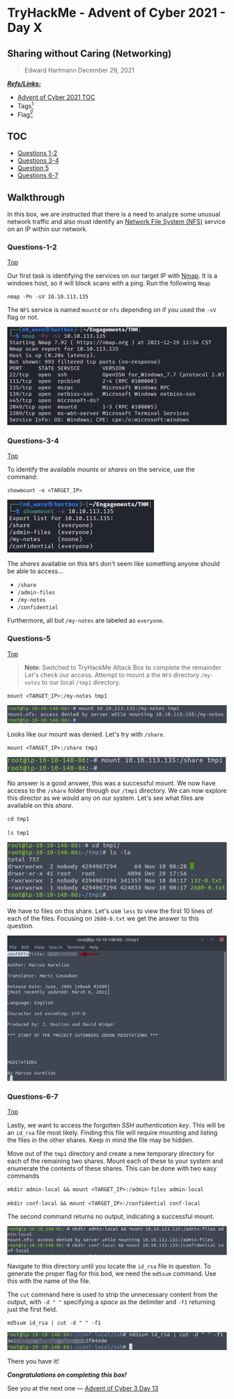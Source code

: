 # TryHackMe - Advent of Cyber 2021 - Day X
## Sharing without Caring (Networking)
> Edward Hartmann
> December 29, 2021

***<u>Refs/Links:</u>***
- [Advent of Cyber 2021 TOC](Advent%20of%20Cyber%20Table%20of%20Contents.md)  
-  Tags[^1]
-  Flag[^2]

[^1]: #nfs #nmap #mount
[^2]: *Question 1:* `7`  
					*Question 2:* `2049`  
					*Question 3:* `4`  
					*Question 4:* `3`  
					*Question 5:* `Meditations`  
					*Question 6:* `Confidential`  
					*Question 7:* `3e2d315a38f377f304f5598dc2f044de`  

## TOC
- [Questions 1-2](#Questions-1-2)
- [Questions 3-4](#Questions-3-4)
- [Question 5](#Question-5)
- [Questions 6-7](#Questions-6-7)

## Walkthrough

In this box, we are instructed that there is a need to analyze some unusual network traffic and also must identify an [Network File System (NFS)](../../../Knowledge%20Base/Concepts/Network%20File%20System%20(NFS).md) service on an IP within our network. 
### Questions-1-2
[Top](#TOC)

Our first task  is identifying the services on our target IP with [Nmap](../../../Tools,%20Binaries,%20and%20Programs/Information%20Gathering/Network%20Reconnaissance/Nmap.md). It is a windows host, so it will block scans with a ping. Run the following `Nmap`

```
nmap -Pn -sV 10.10.113.135
```

The `NFS` service is named `mountd` or `nfs` depending on if you used the `-sV` flag or not. 

![Locating NFS](AoC-2021_Photos/Day_12/01_AoC-Day-12_12-29-21-Identifying-NFS.png)


### Questions-3-4
[Top](#TOC)

To identify the available *mounts* or *shares* on the service, use the command:

```
showmount -e <TARGET_IP>
```

![Showmount](AoC-2021_Photos/Day_12/02_AoC-Day-12_12-29-21-showmount.png)

The *shares* available on this `NFS` don't seem like something anyone should be able to access...
- `/share`
- `/admin-files`
- `/my-notes`
- `/confidential`

Furthermore, all but `/my-notes` are labeled as `everyone`.
### Questions-5
[Top](#TOC)

> **Note**: Switched to TryHackMe Attack Box to complete the remainder
Let's check our access. Attempt to mount a the `NFS` directory `/my-notes` to our local `/tmp1` directory.

```
mount <TARGET_IP>:/my-notes tmp1
```

![Access Denied](AoC-2021_Photos/Day_12/03_AoC-Day-12_12-29-21-Mount-Denied.png)

Looks like our mount was denied. Let's try with `/share`.

```
mount <TARGET_IP>:/share tmp1
```

![Mount Successful](AoC-2021_Photos/Day_12/04_AoC-Day-12_12-29-21-Mount-Successful.png)

No answer is a good answer, this was a successful mount. We now have access to the `/share` folder through our `/tmp1` directory. We can now explore this director as we would any on our system. Let's see what files are available on this *share*. 

```
cd tmp1

ls tmp1
```

![Listing Share Files](AoC-2021_Photos/Day_12/05_AoC-Day-12_12-29-21-Listing-Share-Files.png)

We have to files on this share. Let's use `less` to view the first 10 lines of each of the files. Focusing on `2680-0.txt` we get the answer to this question. 

![Listing Lines from 2680-0.txt](AoC-2021_Photos/Day_12/06_AoC-Day-12_12-29-21-2680-0-file-Title.png)

### Questions-6-7
[Top](#TOC)

Lastly, we want to access the forgotten *SSH authentication key*. This will be an `id_rsa` file most likely. Finding this file will require mounting and listing the files in the other shares. Keep in mind the file may be hidden. 

Move out of the `tmp1` directory and create a new temporary directory for each of the remaining two shares. Mount each of these to your system  and enumerate the contents of these shares. This can be done with two easy commands

```
mkdir admin-local && mount <TARGET_IP>:/admin-files admin-local

mkdir conf-local && mount <TARGET_IP>:/confidential conf-local
```

The second command returns no output, indicating a successful mount. 

![Mounting Remaining Shares](AoC-2021_Photos/Day_12/07_AoC-Day-12_12-29-21-Mounting-Remaining-Shares.png)

Navigate to this directory until you locate the `id_rsa` file in question. To generate the proper flag for this bod, we need the `md5sum` command. Use this with the name of the file. 

The `cut` command here is used to strip the unnecessary content from the output, with `-d " "` specifying a *space* as the delimiter and `-f1` returning just the first field.

```
md5sum id_rsa | cut -d " " -f1
```

![md5sum on SSH Key](AoC-2021_Photos/Day_12/08_AoC-Day-12_12-29-21-md5sum-ssh-key.png)

There you have it! 

***Congratulations on completing this box!***  

See you at the next one &mdash; [Advent of Cyber 3 Day 13](Day%2013%20-%20Advent%20of%20Cyber%202021.md)
</br>
</br>
</br>
</br>
</br>
</br>
</br>
</br>
</br>
</br>
</br>
</br>
</br>
</br>
</br>
</br>
</br>
</br>
</br>
</br>
</br>
</br>
</br>
</br>
</br>
</br>
</br>
</br>
</br>
</br>
</br>
</br>
</br>
</br>
</br>
</br>
</br>
</br>
</br>
</br>
</br>
</br>
</br>
</br>
</br>
</br>
</br>
</br>
</br>
</br>
</br>
</br>
</br>
</br>
</br>
</br>
</br>
</br>
</br>
</br>
</br>
</br>
</br>
